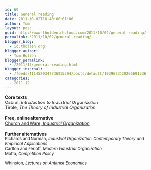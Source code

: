 ```yaml
---
id: 69
title: General reading
date: 2011-10-02T18:40:00+01:00
author: Tom
layout: post
guid: http://www-tholden.rhcloud.com/2011/10/02/general-reading/
permalink: /2011/10/02/general-reading/
blogger_blog:
  - io.tholden.org
blogger_author:
  - Tom Holden
blogger_permalink:
  - /2011/10/general-reading.html
blogger_internal:
  - /feeds/4114520347736915394/posts/default/1039623129266691536
categories:
  - 2011-12
---
```

<b>Core texts</b><br />Cabral, <i>Introduction to Industrial Organization</i><br />Tirole, <i>The Theory of Industrial Organization</i><br /><br /><b>Free, online alternative</b><br /><a href="http://works.bepress.com/cgi/viewcontent.cgi?article=1022&amp;context=jeffrey_church">Church and Ware, <i>Industrial Organization</i></a><br /><br /><b>Further alternatives</b><span style="font-size: small;">&nbsp;</span><br /><span style="font-size: small;">Richards and </span><span style="font-size: small;">Norman, <i>Industrial Organization: Contemporary Theory and Empirical Applications</i><i><br /></i></span><span style="font-size: small;">Carlton and Perloff, <i>Modern Industrial Organization</i><i><br /></i></span><span style="font-size: small;">Motta, <i>Competition Policy</i></span><br /><div><span style="font-family: inherit; font-size: small;">Whinston, <i>Lectures on Antitrust Economics</i></span></div>